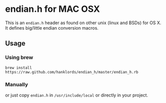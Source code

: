 endian.h for MAC OSX
====================

This is an `endian.h` header as found on other unix (linux and BSDs) for OS X.
It defines big/little endian conversion macros.

Usage
-----

### Using brew

    brew install https://raw.github.com/hanklords/endian_h/master/endian_h.rb

### Manually

or just copy `endian.h` in `/usr/include/local` or directly in your project.
